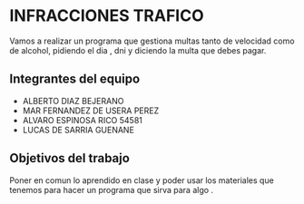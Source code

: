 # INFRACCIONES TRAFICO

Vamos a realizar un programa que gestiona multas tanto de velocidad como de alcohol, pidiendo el dia , dni y  diciendo la multa que debes pagar.
## Integrantes del equipo 
- ALBERTO DIAZ BEJERANO
- MAR FERNANDEZ DE USERA PEREZ
- ALVARO ESPINOSA RICO 54581
- LUCAS DE SARRIA GUENANE
## Objetivos del trabajo
Poner en comun lo aprendido en clase y poder usar los materiales que tenemos para hacer un programa que sirva para algo .

